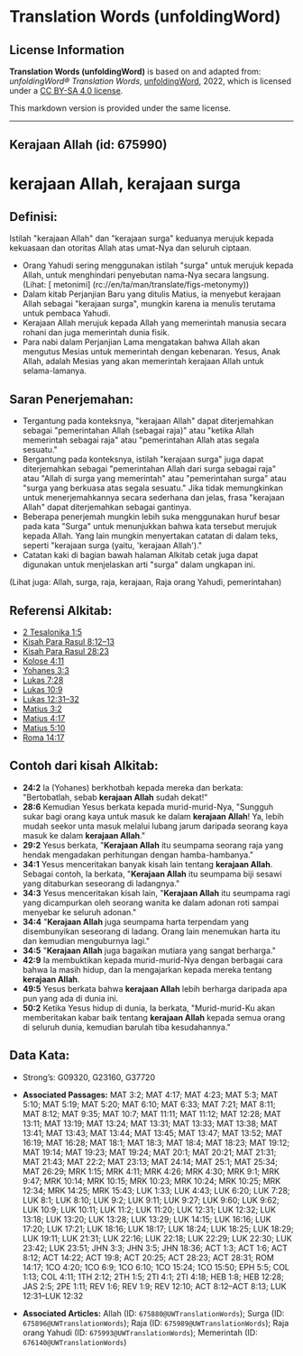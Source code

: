 # Translation Words (unfoldingWord)

## License Information

**Translation Words (unfoldingWord)** is based on and adapted from: _unfoldingWord® Translation Words_, [unfoldingWord](https://unfoldingword.org/utw), 2022, which is licensed under a [CC BY-SA 4.0 license](https://creativecommons.org/licenses/by-sa/4.0/legalcode.en).

This markdown version is provided under the same license.



--------------------------------

## Kerajaan Allah (id: 675990)

kerajaan Allah, kerajaan surga
==============================

Definisi:
---------

Istilah "kerajaan Allah" dan "kerajaan surga" keduanya merujuk kepada kekuasaan dan otoritas Allah atas umat\-Nya dan seluruh ciptaan.

* Orang Yahudi sering menggunakan istilah "surga" untuk merujuk kepada Allah, untuk menghindari penyebutan nama\-Nya secara langsung. (Lihat: \[ metonimi] (rc://en/ta/man/translate/figs\-metonymy))
* Dalam kitab Perjanjian Baru yang ditulis Matius, ia menyebut kerajaan Allah sebagai "kerajaan surga", mungkin karena ia menulis terutama untuk pembaca Yahudi.
* Kerajaan Allah merujuk kepada Allah yang memerintah manusia secara rohani dan juga memerintah dunia fisik.
* Para nabi dalam Perjanjian Lama mengatakan bahwa Allah akan mengutus Mesias untuk memerintah dengan kebenaran. Yesus, Anak Allah, adalah Mesias yang akan memerintah kerajaan Allah untuk selama\-lamanya.

Saran Penerjemahan:
-------------------

* Tergantung pada konteksnya, "kerajaan Allah" dapat diterjemahkan sebagai "pemerintahan Allah (sebagai raja)" atau "ketika Allah memerintah sebagai raja" atau "pemerintahan Allah atas segala sesuatu."
* Bergantung pada konteksnya, istilah "kerajaan surga" juga dapat diterjemahkan sebagai "pemerintahan Allah dari surga sebagai raja" atau "Allah di surga yang memerintah" atau "pemerintahan surga" atau "surga yang berkuasa atas segala sesuatu." Jika tidak memungkinkan untuk menerjemahkannya secara sederhana dan jelas, frasa "kerajaan Allah" dapat diterjemahkan sebagai gantinya.
* Beberapa penerjemah mungkin lebih suka menggunakan huruf besar pada kata "Surga" untuk menunjukkan bahwa kata tersebut merujuk kepada Allah. Yang lain mungkin menyertakan catatan di dalam teks, seperti "kerajaan surga (yaitu, 'kerajaan Allah')."
* Catatan kaki di bagian bawah halaman Alkitab cetak juga dapat digunakan untuk menjelaskan arti "surga" dalam ungkapan ini.

(Lihat juga: Allah, surga, raja, kerajaan, Raja orang Yahudi, pemerintahan)

Referensi Alkitab:
------------------

* [2 Tesalonika 1:5](https://ref.ly/2Thess0:0)
* [Kisah Para Rasul 8:12–13](https://ref.ly/Acts0:0)
* [Kisah Para Rasul 28:23](https://ref.ly/Acts0:0)
* [Kolose 4:11](https://ref.ly/Col4:11)
* [Yohanes 3:3](https://ref.ly/John3:3)
* [Lukas 7:28](https://ref.ly/Luke7:28)
* [Lukas 10:9](https://ref.ly/Luke10:9)
* [Lukas 12:31–32](https://ref.ly/Luke12:31-Luke12:32)
* [Matius 3:2](https://ref.ly/Matt3:2)
* [Matius 4:17](https://ref.ly/Matt4:17)
* [Matius 5:10](https://ref.ly/Matt5:10)
* [Roma 14:17](https://ref.ly/Rom14:17)

Contoh dari kisah Alkitab:
--------------------------

* **24:2** Ia (Yohanes) berkhotbah kepada mereka dan berkata: "Bertobatlah, sebab **kerajaan Allah** sudah dekat!"
* **28:6** Kemudian Yesus berkata kepada murid\-murid\-Nya, "Sungguh sukar bagi orang kaya untuk masuk ke dalam **kerajaan Allah**! Ya, lebih mudah seekor unta masuk melalui lubang jarum daripada seorang kaya masuk ke dalam **kerajaan Allah**."
* **29:2** Yesus berkata, "**Kerajaan Allah** itu seumpama seorang raja yang hendak mengadakan perhitungan dengan hamba\-hambanya."
* **34:1** Yesus menceritakan banyak kisah lain tentang **kerajaan Allah**. Sebagai contoh, Ia berkata, "**Kerajaan Allah** itu seumpama biji sesawi yang ditaburkan seseorang di ladangnya."
* **34:3** Yesus menceritakan kisah lain, "**Kerajaan Allah** itu seumpama ragi yang dicampurkan oleh seorang wanita ke dalam adonan roti sampai menyebar ke seluruh adonan."
* **34:4** "**Kerajaan Allah** juga seumpama harta terpendam yang disembunyikan seseorang di ladang. Orang lain menemukan harta itu dan kemudian menguburnya lagi."
* **34:5** "**Kerajaan Allah** juga bagaikan mutiara yang sangat berharga."
* **42:9** Ia membuktikan kepada murid\-murid\-Nya dengan berbagai cara bahwa Ia masih hidup, dan Ia mengajarkan kepada mereka tentang **kerajaan Allah**.
* **49:5** Yesus berkata bahwa **kerajaan Allah** lebih berharga daripada apa pun yang ada di dunia ini.
* **50:2** Ketika Yesus hidup di dunia, Ia berkata, "Murid\-murid\-Ku akan memberitakan kabar baik tentang **kerajaan Allah** kepada semua orang di seluruh dunia, kemudian barulah tiba kesudahannya."

Data Kata:
----------

* Strong’s: G09320, G23160, G37720

* **Associated Passages:** MAT 3:2; MAT 4:17; MAT 4:23; MAT 5:3; MAT 5:10; MAT 5:19; MAT 5:20; MAT 6:10; MAT 6:33; MAT 7:21; MAT 8:11; MAT 8:12; MAT 9:35; MAT 10:7; MAT 11:11; MAT 11:12; MAT 12:28; MAT 13:11; MAT 13:19; MAT 13:24; MAT 13:31; MAT 13:33; MAT 13:38; MAT 13:41; MAT 13:43; MAT 13:44; MAT 13:45; MAT 13:47; MAT 13:52; MAT 16:19; MAT 16:28; MAT 18:1; MAT 18:3; MAT 18:4; MAT 18:23; MAT 19:12; MAT 19:14; MAT 19:23; MAT 19:24; MAT 20:1; MAT 20:21; MAT 21:31; MAT 21:43; MAT 22:2; MAT 23:13; MAT 24:14; MAT 25:1; MAT 25:34; MAT 26:29; MRK 1:15; MRK 4:11; MRK 4:26; MRK 4:30; MRK 9:1; MRK 9:47; MRK 10:14; MRK 10:15; MRK 10:23; MRK 10:24; MRK 10:25; MRK 12:34; MRK 14:25; MRK 15:43; LUK 1:33; LUK 4:43; LUK 6:20; LUK 7:28; LUK 8:1; LUK 8:10; LUK 9:2; LUK 9:11; LUK 9:27; LUK 9:60; LUK 9:62; LUK 10:9; LUK 10:11; LUK 11:2; LUK 11:20; LUK 12:31; LUK 12:32; LUK 13:18; LUK 13:20; LUK 13:28; LUK 13:29; LUK 14:15; LUK 16:16; LUK 17:20; LUK 17:21; LUK 18:16; LUK 18:17; LUK 18:24; LUK 18:25; LUK 18:29; LUK 19:11; LUK 21:31; LUK 22:16; LUK 22:18; LUK 22:29; LUK 22:30; LUK 23:42; LUK 23:51; JHN 3:3; JHN 3:5; JHN 18:36; ACT 1:3; ACT 1:6; ACT 8:12; ACT 14:22; ACT 19:8; ACT 20:25; ACT 28:23; ACT 28:31; ROM 14:17; 1CO 4:20; 1CO 6:9; 1CO 6:10; 1CO 15:24; 1CO 15:50; EPH 5:5; COL 1:13; COL 4:11; 1TH 2:12; 2TH 1:5; 2TI 4:1; 2TI 4:18; HEB 1:8; HEB 12:28; JAS 2:5; 2PE 1:11; REV 1:6; REV 1:9; REV 12:10; ACT 8:12–ACT 8:13; LUK 12:31–LUK 12:32
* **Associated Articles:** Allah (ID: `675880@UWTranslationWords`); Surga (ID: `675896@UWTranslationWords`); Raja (ID: `675989@UWTranslationWords`); Raja orang Yahudi (ID: `675993@UWTranslationWords`); Memerintah (ID: `676140@UWTranslationWords`)

